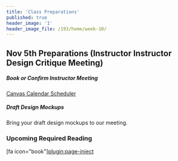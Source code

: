 ```yaml
---
title: 'Class Preparations'
published: true
header_image: '1'
header_image_file: /193/home/week-10/
---
```


## Nov 5th Preparations (Instructor Instructor Design Critique Meeting)

##### Book or Confirm Instructor Meeting
[Canvas Calendar Scheduler](https://canvas.sfu.ca/calendar#view_name=scheduler&view_start=2019-11-05)

##### Draft Design Mockups
Bring your draft design mockups to our meeting.

### Upcoming Required Reading
[fa icon="book"][plugin:page-inject](../../weekly-readings/week-10?template=partials/embedlycardlinkonly)  
